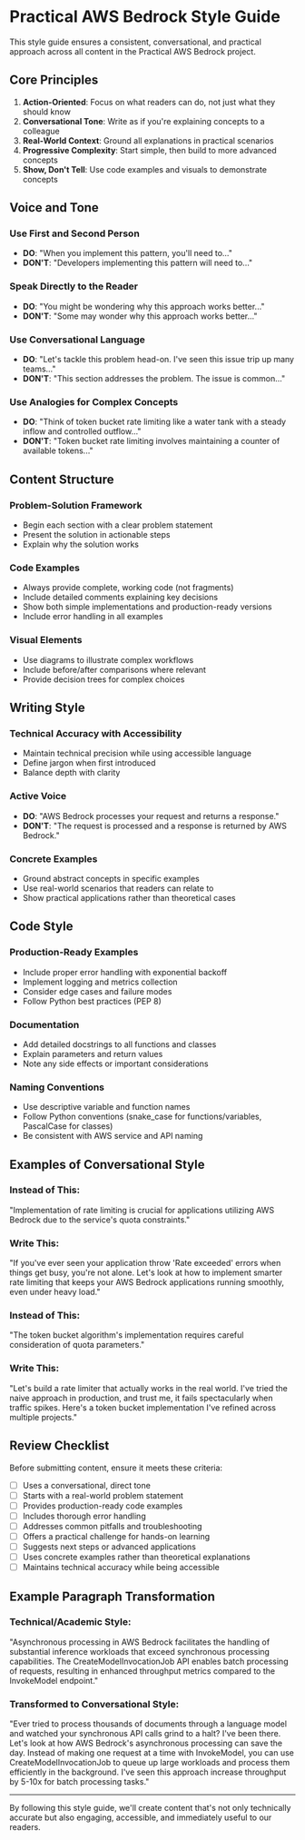 # Practical AWS Bedrock Style Guide

This style guide ensures a consistent, conversational, and practical approach across all content in the Practical AWS Bedrock project.

## Core Principles

1. **Action-Oriented**: Focus on what readers can do, not just what they should know
2. **Conversational Tone**: Write as if you're explaining concepts to a colleague
3. **Real-World Context**: Ground all explanations in practical scenarios
4. **Progressive Complexity**: Start simple, then build to more advanced concepts
5. **Show, Don't Tell**: Use code examples and visuals to demonstrate concepts

## Voice and Tone

### Use First and Second Person
- **DO**: "When you implement this pattern, you'll need to..."
- **DON'T**: "Developers implementing this pattern will need to..."

### Speak Directly to the Reader
- **DO**: "You might be wondering why this approach works better..."
- **DON'T**: "Some may wonder why this approach works better..."

### Use Conversational Language
- **DO**: "Let's tackle this problem head-on. I've seen this issue trip up many teams..."
- **DON'T**: "This section addresses the problem. The issue is common..."

### Use Analogies for Complex Concepts
- **DO**: "Think of token bucket rate limiting like a water tank with a steady inflow and controlled outflow..."
- **DON'T**: "Token bucket rate limiting involves maintaining a counter of available tokens..."

## Content Structure

### Problem-Solution Framework
- Begin each section with a clear problem statement
- Present the solution in actionable steps
- Explain why the solution works

### Code Examples
- Always provide complete, working code (not fragments)
- Include detailed comments explaining key decisions
- Show both simple implementations and production-ready versions
- Include error handling in all examples

### Visual Elements
- Use diagrams to illustrate complex workflows
- Include before/after comparisons where relevant
- Provide decision trees for complex choices

## Writing Style

### Technical Accuracy with Accessibility
- Maintain technical precision while using accessible language
- Define jargon when first introduced
- Balance depth with clarity

### Active Voice
- **DO**: "AWS Bedrock processes your request and returns a response."
- **DON'T**: "The request is processed and a response is returned by AWS Bedrock."

### Concrete Examples
- Ground abstract concepts in specific examples
- Use real-world scenarios that readers can relate to
- Show practical applications rather than theoretical cases

## Code Style

### Production-Ready Examples
- Include proper error handling with exponential backoff
- Implement logging and metrics collection
- Consider edge cases and failure modes
- Follow Python best practices (PEP 8)

### Documentation
- Add detailed docstrings to all functions and classes
- Explain parameters and return values
- Note any side effects or important considerations

### Naming Conventions
- Use descriptive variable and function names
- Follow Python conventions (snake_case for functions/variables, PascalCase for classes)
- Be consistent with AWS service and API naming

## Examples of Conversational Style

### Instead of This:
"Implementation of rate limiting is crucial for applications utilizing AWS Bedrock due to the service's quota constraints."

### Write This:
"If you've ever seen your application throw 'Rate exceeded' errors when things get busy, you're not alone. Let's look at how to implement smarter rate limiting that keeps your AWS Bedrock applications running smoothly, even under heavy load."

### Instead of This:
"The token bucket algorithm's implementation requires careful consideration of quota parameters."

### Write This:
"Let's build a rate limiter that actually works in the real world. I've tried the naive approach in production, and trust me, it fails spectacularly when traffic spikes. Here's a token bucket implementation I've refined across multiple projects."

## Review Checklist

Before submitting content, ensure it meets these criteria:

- [ ] Uses a conversational, direct tone
- [ ] Starts with a real-world problem statement
- [ ] Provides production-ready code examples
- [ ] Includes thorough error handling
- [ ] Addresses common pitfalls and troubleshooting
- [ ] Offers a practical challenge for hands-on learning
- [ ] Suggests next steps or advanced applications
- [ ] Uses concrete examples rather than theoretical explanations
- [ ] Maintains technical accuracy while being accessible

## Example Paragraph Transformation

### Technical/Academic Style:
"Asynchronous processing in AWS Bedrock facilitates the handling of substantial inference workloads that exceed synchronous processing capabilities. The CreateModelInvocationJob API enables batch processing of requests, resulting in enhanced throughput metrics compared to the InvokeModel endpoint."

### Transformed to Conversational Style:
"Ever tried to process thousands of documents through a language model and watched your synchronous API calls grind to a halt? I've been there. Let's look at how AWS Bedrock's asynchronous processing can save the day. Instead of making one request at a time with InvokeModel, you can use CreateModelInvocationJob to queue up large workloads and process them efficiently in the background. I've seen this approach increase throughput by 5-10x for batch processing tasks."

---

By following this style guide, we'll create content that's not only technically accurate but also engaging, accessible, and immediately useful to our readers.